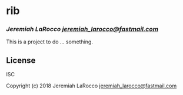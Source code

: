 # rib
### _Jeremiah LaRocco <jeremiah_larocco@fastmail.com>_

This is a project to do ... something.

## License

ISC


Copyright (c) 2018 Jeremiah LaRocco <jeremiah_larocco@fastmail.com>


